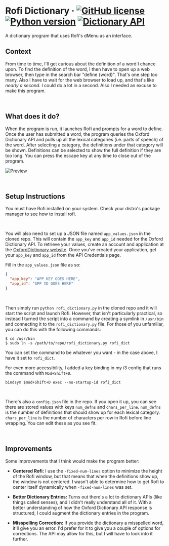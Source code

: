# Rofi Dictionary &middot; [![GitHub license](https://img.shields.io/badge/license-MIT-blue.svg)](https://github.com/defCoding/rofi-dictionary/blob/master/LICENSE) [![Python version](https://img.shields.io/badge/python-3.8-blue)](https://www.python.org/downloads/release/python-380/) [![Dictionary API](https://img.shields.io/badge/api-OxfordDictionary-brightgreen)](https://developer.oxforddictionaries.com/)
A dictionary program that uses Rofi's dMenu as an interface.

## Context
From time to time, I'll get curious about the definition of a word I chance upon. To find the definition of the word, I then have to open up a web browser, then type in the search bar "define {word}". That's one step too many. Also I have to wait for the web browser to load up, and that's like *nearly a second*. I could do a lot in a second. Also I needed an excuse to make this program.

&nbsp;

## What does it do?
When the program is run, it launches Rofi and prompts for a word to define. Once the user has submitted a word, the program queries the Oxford Dictionary API and pulls up all the lexical categories (i.e. parts of speech) of the word. After selecting a category, the definitions under that category will be shown. Definitions can be selected to show the full definition if they are too long. You can press the escape key at any time to close out of the program.

![Preview](https://i.imgur.com/aBXDh1W.gif)

&nbsp;

## Setup Instructions
You must have Rofi installed on your system. Check your distro's package manager to see how to install rofi.

&nbsp;

You will also need to set up a JSON file named `app_values.json` in the cloned repo. This will contain the `app_key` and `app_id` needed for the Oxford Dictionary API. To retrieve your values, create an account and application at the [OxfordDictionary website](https://developer.oxforddictionaries.com/). Once you've created your application, get your `app_key` and `app_id` from the API Credentials page.

Fill in the `app_values.json` file as so:
```json
{
  "app_key": "APP KEY GOES HERE",
  "app_id": "APP ID GOES HERE"
}
```

&nbsp;

Then simply run `python rofi_dictionary.py` in the cloned repo and it will start the script and launch Rofi. However, that isn't particularly practical, so instead I turned the script into a command by creating a symlink in `/usr/bin` and connecting it to the `rofi_dictionary.py` file. For those of you unfamiliar, you can do this with the following commands:
```
$ cd /usr/bin
$ sudo ln -s /path/to/repo/rofi_dictionary.py rofi_dict
```

You can set the command to be whatever you want - in the case above, I have it set to `rofi_dict`.

For even more accessibility, I added a key binding in my i3 config that runs the command with `Mod+Shift+D`.
```
bindsym $mod+Shift+D exec --no-startup-id rofi_dict
```

&nbsp;

There's also a `config.json` file in the repo. If you open it up, you can see there are stored values with keys `num_defns` and `chars_per_line`. `num_defns` is the number of definitions that should show up for each lexical category. `chars_per_line` is the number of characters per row in Rofi before line wrapping. You can edit these as you see fit.

&nbsp;

## Improvements
Some improvements that I think would make the program better:

- **Centered Rofi:** I use the `-fixed-num-lines` option to minimize the height of the Rofi window, but that means that when the definitions show up, the window is not centered. I wasn't able to determine how to get Rofi to center itself dynamically when `-fixed-num-lines` was set.

- **Better Dictionary Entries:** Turns out there's a lot to dictionary APIs (like things called senses), and I didn't really understand all of it. With a better understanding of how the Oxford Dictionary API response is structured, I could augment the dictionary entries in the program.

- **Misspelling Correction:** If you provide the dictionary a misspelled word, it'll give you an error. I'd prefer for it to give you a couple of options for corrections. The API may allow for this, but I will have to look into it further.
